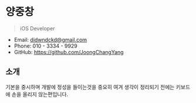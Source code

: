 # 양중창

> iOS Developer

- Email: didwndckd@gmail.com
- Phone: 010 - 3334 - 9929
- GitHub: https://github.com/JoongChangYang

## 소개

기본을 중시하며 개발에 정성을 들이는것을 중요히 여겨 생각이 정리되기 전에는 키보드에 손을 올리지 않는편입니다.

